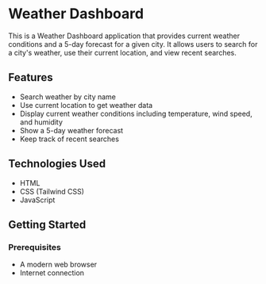 # Weather Dashboard

This is a Weather Dashboard application that provides current weather conditions and a 5-day forecast for a given city. It allows users to search for a city's weather, use their current location, and view recent searches.

## Features

- Search weather by city name
- Use current location to get weather data
- Display current weather conditions including temperature, wind speed, and humidity
- Show a 5-day weather forecast
- Keep track of recent searches

## Technologies Used

- HTML
- CSS (Tailwind CSS)
- JavaScript

## Getting Started

### Prerequisites

- A modern web browser
- Internet connection

